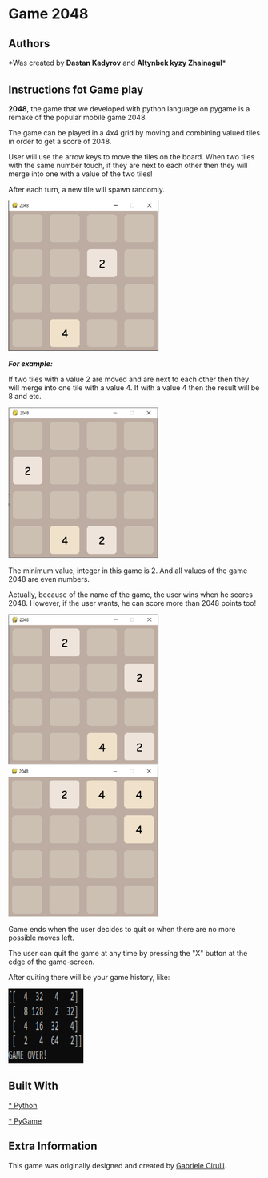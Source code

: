# Game 2048
<h2>Authors</h2>
*Was created by <b>Dastan Kadyrov</b> and <b>Altynbek kyzy Zhainagul</b>*
<h6></h6>
<h2>Instructions fot Game play</h2>
<p><b>2048</b>, the game that we developed with python language on pygame is a remake of the popular mobile game 2048.</p>
<p>The game can be played in a 4x4 grid by moving and combining valued tiles in order to get a score of 2048.</p>
<p>User will use the arrow keys to move the tiles on the board. When two tiles with the same number touch, if they are next to each other then they will merge into one with a value of the two tiles!</p>
<p>After each turn, a new tile will spawn randomly.</p>
<img src="img_readme/1.png" width="300" height="300">
<p><b><i>For example:</i></b></p>
<p>If two tiles with a value 2 are moved and are next to each other then they will merge into one tile with a value 4. If with a value 4 then the result will be 8 and etc.</p>
<img src="img_readme/2.png" width="300" height="300">
<p>The minimum value, integer in this game is 2. And all values of the game 2048 are even numbers.</p>
<p>Actually, because of the name of the game, the user wins when he scores 2048. However, if the user wants, he can score more than 2048 points too!</p>
<img src="img_readme/3.png" width="300" height="300">
<img src="img_readme/4.png" width="300" height="300">
<p>Game ends when the user decides to quit or when there are no more possible moves left.</p>
<p>The user can quit the game at any time by pressing the "X" button at the edge of the game-screen.</p>
<p>After quiting there will be your game history, like:</p>
<img src="img_readme/5.png" width="150" height="150">
<h2>Built With</h2>
<p><a href="https://www.python.org/">* Python</a></p>
<p><a href="https://www.pygame.org/news">* PyGame</a></p>
<h2>Extra Information</h2>
<p>This game was originally designed and created by <a href="https://apps.apple.com/us/app/2048-by-gabriele-cirulli/id868076805">Gabriele Cirulli</a>.</p>
